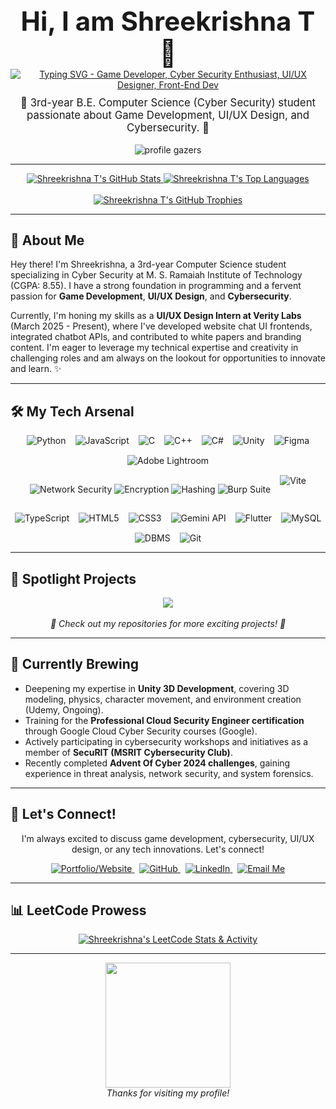 <div align="center">

  <h1 style="font-size: 3em; font-weight: bold; margin-bottom: 0;">Hi, I am Shreekrishna T 👋</h1>
  <a href="https://git.io/typing-svg">
    <img src="https://readme-typing-svg.demolab.com?font=Fira+Code&weight=600&size=28&pause=1000&color=3498DB&center=true&vCenter=true&width=460&lines=Game+Developer;Cyber+Security+Enthusiast;UI%2FUX+Designer;Front-End+Dev" alt="Typing SVG - Game Developer, Cyber Security Enthusiast, UI/UX Designer, Front-End Dev" />
  </a>

  <br>

  <p style="font-size: 1.2em; margin-top: 10px;">
    🚀 3rd-year B.E. Computer Science (Cyber Security) student passionate about Game Development, UI/UX Design, and Cybersecurity. 🚀 
  </p>

  <img src="https://komarev.com/ghpvc/?username=TShreek&label=Profile%20Gazers&color=00A86B&style=flat-square" alt="profile gazers"/>

</div>

---

<div align="center">

  <a href="https://github.com/TShreek">
    <img src="https://github-readme-stats.vercel.app/api?username=TShreek&show_icons=true&theme=tokyonight&hide_border=true&count_private=true&include_all_commits=true&card_width=49%" alt="Shreekrishna T's GitHub Stats" />
  </a>
  <a href="https://github.com/TShreek">
    <img src="https://github-readme-stats.vercel.app/api/top-langs/?username=TShreek&layout=compact&theme=tokyonight&hide_border=true&card_width=49%" alt="Shreekrishna T's Top Languages" />
  </a>
  <br><br>
  <a href="https://github.com/ryo-ma/github-profile-trophy">
    <img src="https://github-profile-trophy.vercel.app/?username=TShreek&theme=tokyonight&column=7&margin-w=15&margin-h=15&no-frame=true&rank=-C" alt="Shreekrishna T's GitHub Trophies" />
  </a>

</div>

---

## 🎯 About Me

Hey there! I'm Shreekrishna, a 3rd-year Computer Science student specializing in Cyber Security at M. S. Ramaiah Institute of Technology (CGPA: 8.55). I have a strong foundation in programming and a fervent passion for **Game Development**, **UI/UX Design**, and **Cybersecurity**.

Currently, I'm honing my skills as a **UI/UX Design Intern at Verity Labs** (March 2025 - Present), where I've developed website chat UI frontends, integrated chatbot APIs, and contributed to white papers and branding content. I'm eager to leverage my technical expertise and creativity in challenging roles and am always on the lookout for opportunities to innovate and learn. ✨

---

## 🛠️ My Tech Arsenal

<div align="center" style="display: flex; flex-wrap: wrap; justify-content: center; gap: 15px;">

  <img src="https://img.shields.io/badge/Python-3776AB?style=for-the-badge&logo=python&logoColor=white" alt="Python"/>
  <img src="https://img.shields.io/badge/JavaScript-F7DF1E?style=for-the-badge&logo=javascript&logoColor=black" alt="JavaScript"/>
  <img src="https://img.shields.io/badge/C-A8B9CC?style=for-the-badge&logo=c&logoColor=black" alt="C"/>
  <img src="https://img.shields.io/badge/C%2B%2B-00599C?style=for-the-badge&logo=c%2B%2B&logoColor=white" alt="C++"/>
  <img src="https://img.shields.io/badge/C%23-239120?style=for-the-badge&logo=c-sharp&logoColor=white" alt="C#"/>

  <img src="https://img.shields.io/badge/Unity-100000?style=for-the-badge&logo=unity&logoColor=white" alt="Unity"/>

  <img src="https://img.shields.io/badge/Figma-F24E1E?style=for-the-badge&logo=figma&logoColor=white" alt="Figma"/>
  <img src="https://img.shields.io/badge/Adobe%20Lightroom-31A8FF?style=for-the-badge&logo=adobelightroom&logoColor=white" alt="Adobe Lightroom"/>

  <img src="https://img.shields.io/badge/Network%20Security-007ACC?style=for-the-badge&logo=linux&logoColor=white" alt="Network Security"/> <img src="https://img.shields.io/badge/Encryption-00BFB3?style=for-the-badge&logo=lock&logoColor=white" alt="Encryption"/> <img src="https://img.shields.io/badge/Hashing-F05032?style=for-the-badge&logo=key&logoColor=white" alt="Hashing"/> <img src="https://img.shields.io/badge/Burp%20Suite-FF6600?style=for-the-badge&logo=burp-suite&logoColor=white" alt="Burp Suite"/>


  <img src="https://img.shields.io/badge/Vite-646CFF?style=for-the-badge&logo=vite&logoColor=white" alt="Vite"/>
  <img src="https://img.shields.io/badge/TypeScript-007ACC?style=for-the-badge&logo=typescript&logoColor=white" alt="TypeScript"/>
  <img src="https://img.shields.io/badge/HTML5-E34F26?style=for-the-badge&logo=html5&logoColor=white" alt="HTML5"/>
  <img src="https://img.shields.io/badge/CSS3-1572B6?style=for-the-badge&logo=css3&logoColor=white" alt="CSS3"/>
  <img src="https://img.shields.io/badge/Gemini%20API-4285F4?style=for-the-badge&logo=googlecloud&logoColor=white" alt="Gemini API"/>

  <img src="https://img.shields.io/badge/Flutter-02569B?style=for-the-badge&logo=flutter&logoColor=white" alt="Flutter"/>

  <img src="https://img.shields.io/badge/MySQL-4479A1?style=for-the-badge&logo=mysql&logoColor=white" alt="MySQL"/>
  <img src="https://img.shields.io/badge/DBMS-F29111?style=for-the-badge&logo=microsoftsqlserver&logoColor=white" alt="DBMS"/> <img src="https://img.shields.io/badge/Git-F05032?style=for-the-badge&logo=git&logoColor=white" alt="Git"/>
</div>

---

## 🌟 Spotlight Projects

<div align="center">
  <a href="https://github.com/TShreek/unity">
    <img src="https://github-readme-stats.vercel.app/api/pin/?username=TShreek&repo=unity&theme=tokyonight&hide_border=true&show_owner=true&description_lines_count=2" />
  </a>
  </div>
<br>
<div align="center">
  <em>🚀 Check out my repositories for more exciting projects! 🚀</em>
</div>

---

## 🌱 Currently Brewing

* Deepening my expertise in **Unity 3D Development**, covering 3D modeling, physics, character movement, and environment creation (Udemy, Ongoing).
* Training for the **Professional Cloud Security Engineer certification** through Google Cloud Cyber Security courses (Google).
* Actively participating in cybersecurity workshops and initiatives as a member of **SecuRIT (MSRIT Cybersecurity Club)**.
* Recently completed **Advent Of Cyber 2024 challenges**, gaining experience in threat analysis, network security, and system forensics.

---

## 🔗 Let's Connect!

<div align="center">
  <p>
    I'm always excited to discuss game development, cybersecurity, UI/UX design, or any tech innovations. Let's connect!
  </p>
  <a href="https://itshreek.vercel.app/" target="_blank">
    <img src="https://img.shields.io/badge/Portfolio%20Website-00A86B?style=for-the-badge&logo=Vercel&logoColor=white" alt="Portfolio/Website"/>
  </a> &nbsp;
  <a href="https://github.com/TShreek" target="_blank">
    <img src="https://img.shields.io/badge/GitHub-100000?style=for-the-badge&logo=github&logoColor=white" alt="GitHub"/>
  </a> &nbsp;
  <a href="https://www.linkedin.com/in/shreekrishna-tirumalai-88b94425b/" target="_blank"> 
    <img src="https://img.shields.io/badge/LinkedIn-0077B5?style=for-the-badge&logo=linkedin&logoColor=white" alt="LinkedIn"/>
  </a> &nbsp;
  <a href="mailto:tshreek2004@gmail.com" target="_blank"> 
    <img src="https://img.shields.io/badge/Email%20Me-D14836?style=for-the-badge&logo=gmail&logoColor=white" alt="Email Me"/>
  </a>
</div>

---

## 📊 LeetCode Prowess

<div align="center">
  <a href="https://leetcode.com/u/TShreek/" target="_blank">
    <img src="https://leetcard.jacoblin.cool/TShreek?theme=dark&font=Fira%20Code&ext=activity,heatmap&border=0&radius=10&height=350" alt="Shreekrishna's LeetCode Stats & Activity"/>
  </a>
</div>

---

<div align="center">
  <img src="https://media.giphy.com/media/LmNwrBhejkK9EFP504/giphy.gif" width="200"> <br>
  <em>Thanks for visiting my profile!</em>
</div>
